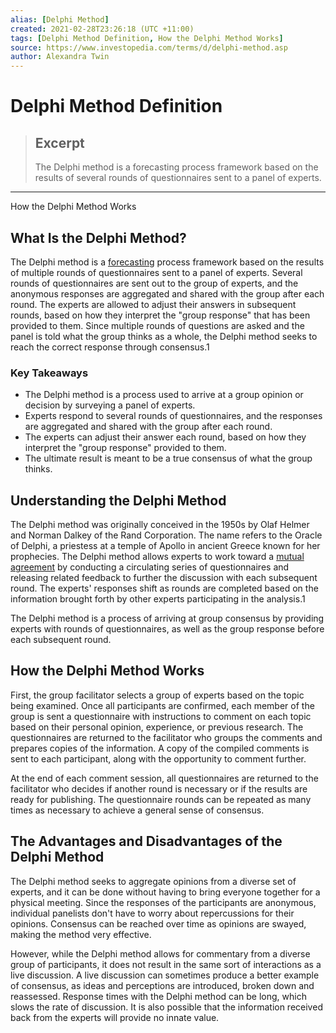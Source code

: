 ```yaml
---
alias: [Delphi Method]
created: 2021-02-28T23:26:18 (UTC +11:00)
tags: [Delphi Method Definition, How the Delphi Method Works]
source: https://www.investopedia.com/terms/d/delphi-method.asp
author: Alexandra Twin
---
```


# Delphi Method Definition

> ## Excerpt
> The Delphi method is a forecasting process framework based on the results of several rounds of questionnaires sent to a panel of experts.

---

How the Delphi Method Works
## What Is the Delphi Method?

The Delphi method is a [forecasting](https://www.investopedia.com/terms/f/forecasting.asp) process framework based on the results of multiple rounds of questionnaires sent to a panel of experts. Several rounds of questionnaires are sent out to the group of experts, and the anonymous responses are aggregated and shared with the group after each round. The experts are allowed to adjust their answers in subsequent rounds, based on how they interpret the "group response" that has been provided to them. Since multiple rounds of questions are asked and the panel is told what the group thinks as a whole, the Delphi method seeks to reach the correct response through consensus.1

### Key Takeaways

-   The Delphi method is a process used to arrive at a group opinion or decision by surveying a panel of experts.
-   Experts respond to several rounds of questionnaires, and the responses are aggregated and shared with the group after each round.
-   The experts can adjust their answer each round, based on how they interpret the "group response" provided to them.
-   The ultimate result is meant to be a true consensus of what the group thinks.

## Understanding the Delphi Method

The Delphi method was originally conceived in the 1950s by Olaf Helmer and Norman Dalkey of the Rand Corporation. The name refers to the Oracle of Delphi, a priestess at a temple of Apollo in ancient Greece known for her prophecies. The Delphi method allows experts to work toward a [mutual agreement](https://www.investopedia.com/terms/m/meeting-of-the-minds.asp) by conducting a circulating series of questionnaires and releasing related feedback to further the discussion with each subsequent round. The experts' responses shift as rounds are completed based on the information brought forth by other experts participating in the analysis.1

The Delphi method is a process of arriving at group consensus by providing experts with rounds of questionnaires, as well as the group response before each subsequent round.

## How the Delphi Method Works

First, the group facilitator selects a group of experts based on the topic being examined. Once all participants are confirmed, each member of the group is sent a questionnaire with instructions to comment on each topic based on their personal opinion, experience, or previous research. The questionnaires are returned to the facilitator who groups the comments and prepares copies of the information. A copy of the compiled comments is sent to each participant, along with the opportunity to comment further.

At the end of each comment session, all questionnaires are returned to the facilitator who decides if another round is necessary or if the results are ready for publishing. The questionnaire rounds can be repeated as many times as necessary to achieve a general sense of consensus.

## The Advantages and Disadvantages of the Delphi Method

The Delphi method seeks to aggregate opinions from a diverse set of experts, and it can be done without having to bring everyone together for a physical meeting. Since the responses of the participants are anonymous, individual panelists don't have to worry about repercussions for their opinions. Consensus can be reached over time as opinions are swayed, making the method very effective.

However, while the Delphi method allows for commentary from a diverse group of participants, it does not result in the same sort of interactions as a live discussion. A live discussion can sometimes produce a better example of consensus, as ideas and perceptions are introduced, broken down and reassessed. Response times with the Delphi method can be long, which slows the rate of discussion. It is also possible that the information received back from the experts will provide no innate value.
